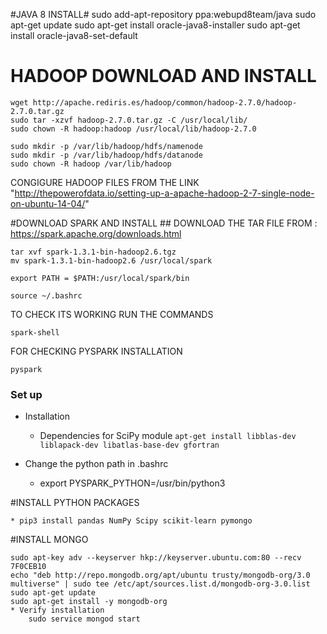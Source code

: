 #JAVA 8 INSTALL#
	sudo add-apt-repository ppa:webupd8team/java
	sudo apt-get update
	sudo apt-get install oracle-java8-installer
	sudo apt-get install oracle-java8-set-default


# HADOOP DOWNLOAD AND INSTALL #

	wget http://apache.rediris.es/hadoop/common/hadoop-2.7.0/hadoop-2.7.0.tar.gz
	sudo tar -xzvf hadoop-2.7.0.tar.gz -C /usr/local/lib/
	sudo chown -R hadoop:hadoop /usr/local/lib/hadoop-2.7.0
	
	sudo mkdir -p /var/lib/hadoop/hdfs/namenode
	sudo mkdir -p /var/lib/hadoop/hdfs/datanode
	sudo chown -R hadoop /var/lib/hadoop

CONGIGURE HADOOP FILES FROM THE LINK "http://thepowerofdata.io/setting-up-a-apache-hadoop-2-7-single-node-on-ubuntu-14-04/"

#DOWNLOAD SPARK AND INSTALL ##
DOWNLOAD THE TAR FILE FROM : https://spark.apache.org/downloads.html

	tar xvf spark-1.3.1-bin-hadoop2.6.tgz 
	mv spark-1.3.1-bin-hadoop2.6 /usr/local/spark 
	
	export PATH = $PATH:/usr/local/spark/bin
	
	source ~/.bashrc

TO CHECK ITS WORKING RUN THE COMMANDS

	spark-shell

FOR CHECKING PYSPARK INSTALLATION

	pyspark


### Set up ###

* Installation
    * Dependencies for SciPy module `apt-get install libblas-dev liblapack-dev libatlas-base-dev gfortran`
    

* Change the python path in .bashrc
	
    * export PYSPARK_PYTHON=/usr/bin/python3

#INSTALL PYTHON PACKAGES

    * pip3 install pandas NumPy Scipy scikit-learn pymongo
    
#INSTALL MONGO

	sudo apt-key adv --keyserver hkp://keyserver.ubuntu.com:80 --recv 7F0CEB10
	echo "deb http://repo.mongodb.org/apt/ubuntu trusty/mongodb-org/3.0 multiverse" | sudo tee /etc/apt/sources.list.d/mongodb-org-3.0.list
	sudo apt-get update
	sudo apt-get install -y mongodb-org
	* Verify installation
		sudo service mongod start
